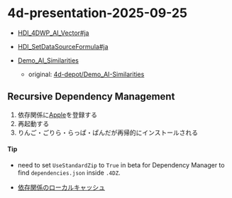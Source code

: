 # 4d-presentation-2025-09-25

* [HDI_4DWP_AI_Vector#ja](https://github.com/miyako/HDI_4DWP_AI_Vector/tree/ja)
* [HDI_SetDataSourceFormula#ja](https://github.com/miyako/HDI_SetDataSourceFormula/tree/ja)


* [Demo_AI_Similarities](https://github.com/miyako/Demo_AI_Similarities)
  * original: [4d-depot/Demo_AI-Similarities](https://github.com/4d-depot/Demo_AI-Similarities)


## Recursive Dependency Management

1. 依存関係に[Apple](https://github.com/miyako/Apple)を登録する
1. 再起動する
1. りんご・ごりら・らっぱ・ぱんだが再帰的にインストールされる

#### Tip

* need to set `UseStandardZip` to `True` in beta for Dependency Manager to find `dependencies.json` inside `.4DZ`.

* [依存関係のローカルキャッシュ](https://developer.4d.com/docs/ja/Project/components#依存関係のローカルキャッシュ)
